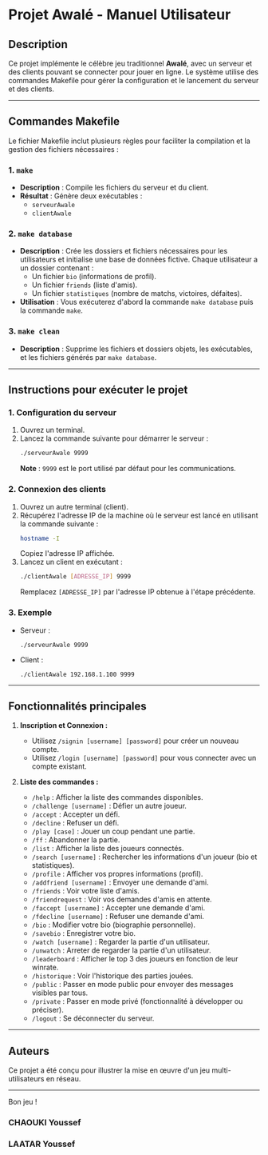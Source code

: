 
# Projet Awalé - Manuel Utilisateur

## Description
Ce projet implémente le célèbre jeu traditionnel **Awalé**, avec un serveur et des clients pouvant se connecter pour jouer en ligne. Le système utilise des commandes Makefile pour gérer la configuration et le lancement du serveur et des clients.

---

## Commandes Makefile
Le fichier Makefile inclut plusieurs règles pour faciliter la compilation et la gestion des fichiers nécessaires :

### 1. `make`
- **Description** : Compile les fichiers du serveur et du client.
- **Résultat** : Génère deux exécutables :
  - `serveurAwale`
  - `clientAwale`

### 2. `make database`
- **Description** : Crée les dossiers et fichiers nécessaires pour les utilisateurs et initialise une base de données fictive. Chaque utilisateur a un dossier contenant :
  - Un fichier `bio` (informations de profil).
  - Un fichier `friends` (liste d'amis).
  - Un fichier `statistiques` (nombre de matchs, victoires, défaites).
- **Utilisation** : Vous exécuterez d'abord la commande `make database` puis la commande `make`. 

### 3. `make clean`
- **Description** : Supprime les fichiers et dossiers objets, les exécutables, et les fichiers générés par `make database`.

---

## Instructions pour exécuter le projet

### 1. Configuration du serveur
1. Ouvrez un terminal.
2. Lancez la commande suivante pour démarrer le serveur :
   ```bash
   ./serveurAwale 9999
   ```
   **Note** : `9999` est le port utilisé par défaut pour les communications.

### 2. Connexion des clients
1. Ouvrez un autre terminal (client).
2. Récupérez l'adresse IP de la machine où le serveur est lancé en utilisant la commande suivante :
   ```bash
   hostname -I
   ```
   Copiez l'adresse IP affichée.
3. Lancez un client en exécutant :
   ```bash
   ./clientAwale [ADRESSE_IP] 9999
   ```
   Remplacez `[ADRESSE_IP]` par l'adresse IP obtenue à l'étape précédente.

### 3. Exemple
- Serveur :
  ```
  ./serveurAwale 9999
  ```
- Client :
  ```
  ./clientAwale 192.168.1.100 9999
  ```

---

## Fonctionnalités principales

1. **Inscription et Connexion :**

   - Utilisez `/signin [username] [password]` pour créer un nouveau compte.
   - Utilisez `/login [username] [password]` pour vous connecter avec un compte existant.


2. **Liste des commandes :**

   - `/help` : Afficher la liste des commandes disponibles.
   - `/challenge [username]` : Défier un autre joueur.
   - `/accept` : Accepter un défi.
   - `/decline` : Refuser un défi.
   - `/play [case]` : Jouer un coup pendant une partie.
   - `/ff` : Abandonner la partie.
   - `/list` : Afficher la liste des joueurs connectés.
   - `/search [username]` : Rechercher les informations d'un joueur (bio et statistiques).
   - `/profile` : Afficher vos propres informations (profil).
   - `/addfriend [username]` : Envoyer une demande d'ami.
   - `/friends` : Voir votre liste d'amis.
   - `/friendrequest` : Voir vos demandes d'amis en attente.
   - `/faccept [username]` : Accepter une demande d'ami.
   - `/fdecline [username]` : Refuser une demande d'ami.
   - `/bio` : Modifier votre bio (biographie personnelle).
   - `/savebio` : Enregistrer votre bio.
   - `/watch [username]` : Regarder la partie d'un utilisateur.
   - `/unwatch` : Arreter de regarder la partie d'un utilisateur.
   - `/leaderboard` : Afficher le top 3 des joueurs en fonction de leur winrate. 
   - `/historique` : Voir l'historique des parties jouées.
   - `/public` : Passer en mode public pour envoyer des messages visibles par tous.
   - `/private` : Passer en mode privé (fonctionnalité à développer ou préciser).
   - `/logout` : Se déconnecter du serveur.

---


## Auteurs
Ce projet a été conçu pour illustrer la mise en œuvre d'un jeu multi-utilisateurs en réseau.

---

Bon jeu !

### CHAOUKI Youssef
### LAATAR Youssef
